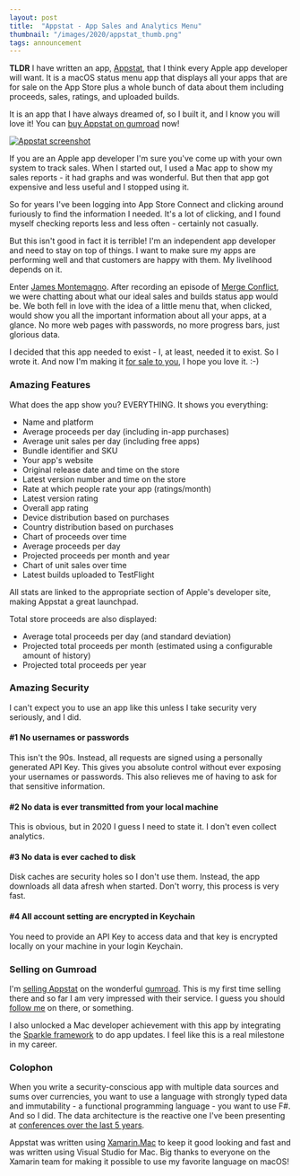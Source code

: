 ```yaml
---
layout: post
title:  "Appstat - App Sales and Analytics Menu"
thumbnail: "/images/2020/appstat_thumb.png"
tags: announcement
---
```


**TLDR** I have written an app, [Appstat](https://gum.co/appstat), that I think every Apple app developer will want.
It is a macOS status menu app that displays all your apps that are for
sale on the App Store plus a whole bunch of data about them including
proceeds, sales, ratings, and uploaded builds.

It is an app that I have always dreamed of, so I built it, and I know you will love it! You can [buy Appstat on gumroad](https://gum.co/appstat) now!

<a href="https://gum.co/appstat"><img src="/images/2020/appstat.png" alt="Appstat screenshot" /></a>

If you are an Apple app developer I'm sure you've come up with your
own system to track sales. When I started out, I used a Mac app to show
my sales reports - it had graphs and was wonderful. But then that
app got expensive and less useful and I stopped using it.

So for years I've been logging into
App Store Connect and clicking around furiously to find the information I needed. It's a lot of clicking, and I found myself checking reports
less and less often - certainly not casually.

But this isn't good in fact it is terrible! I'm an independent app developer and need to stay
on top of things. I want to make sure my apps are performing well and that customers are happy with them. My livelihood depends on it.

Enter [James Montemagno](https://montemagno.com). After recording an episode of [Merge Conflict](https://www.mergeconflict.fm),
we were chatting about what our ideal sales and builds status app would be.
We both fell in love with the idea of a little menu that, when clicked, would
show you all the important information about all your apps, at a glance.
No more web pages with passwords, no more progress bars, just glorious data.

I decided that this app needed to exist - I, at least, needed it to exist. So I wrote it. And now I'm making it [for sale to you](https://gum.co/appstat), I hope you love it. :-)

### Amazing Features

What does the app show you? EVERYTHING. It shows you everything:

* Name and platform
* Average proceeds per day (including in-app purchases)
* Average unit sales per day (including free apps)
* Bundle identifier and SKU
* Your app's website
* Original release date and time on the store
* Latest version number and time on the store
* Rate at which people rate your app (ratings/month)
* Latest version rating
* Overall app rating
* Device distribution based on purchases
* Country distribution based on purchases
* Chart of proceeds over time
* Average proceeds per day
* Projected proceeds per month and year
* Chart of unit sales over time
* Latest builds uploaded to TestFlight

All stats are linked to the appropriate section of Apple's developer site, making Appstat a great launchpad.

Total store proceeds are also displayed:

* Average total proceeds per day (and standard deviation)
* Projected total proceeds per month (estimated using a configurable amount of history)
* Projected total proceeds per year

### Amazing Security

I can't expect you to use an app like this unless I take security very seriously, and I did.

#### #1 No usernames or passwords

This isn't the 90s. Instead, all requests are signed using a personally generated API Key. This gives you absolute control without ever exposing
your usernames or passwords. This also relieves me of having to ask
for that sensitive information.

#### #2 No data is ever transmitted from your local machine

This is obvious, but in 2020 I guess I need to state it. I don't even collect analytics.

#### #3 No data is ever cached to disk

Disk caches are security holes so I don't use them. Instead, the app
downloads all data afresh when started.
Don't worry, this process is very fast.

#### #4 All account setting are encrypted in Keychain

You need to provide an API Key to access data and that key is encrypted
locally on your machine in your login Keychain.

### Selling on Gumroad

I'm [selling Appstat](https://gum.co/appstat) on the wonderful [gumroad](https://gumroad.com). This is my first time selling there and so far I am very impressed with their service. I guess you should [follow me](https://gumroad.com/praeclarum) on there, or something.

I also unlocked a Mac developer achievement with this app by integrating
the [Sparkle framework](https://sparkle-project.org) to do app updates. I feel like this is a real
milestone in my career.

### Colophon

When you write a security-conscious app with multiple data sources and sums over currencies,
you want to use a language with strongly typed data and immutability - a functional programming language - you want to use F#. And so I did.
The data architecture is the reactive one I've been presenting at [conferences over the last 5 years](https://praeclarum.org/2015/04/15/functional-guis.html).

Appstat was written using [Xamarin.Mac](https://xamarin.com) to keep it good looking and fast and was written using Visual Studio for Mac. Big thanks to everyone on the Xamarin team for making it possible to use my favorite language on macOS!


